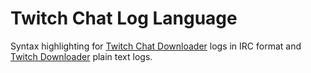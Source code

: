 # Twitch Chat Log Language

Syntax highlighting for [Twitch Chat Downloader](https://github.com/PetterKraabol/Twitch-Chat-Downloader) logs in IRC format and [Twitch Downloader](https://github.com/lay295/TwitchDownloader) plain text logs.

